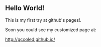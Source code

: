 ## Hello World!

This is my first try at github's pages!.

Soon you could see my customized page at:

http://gcooled.github.io/
